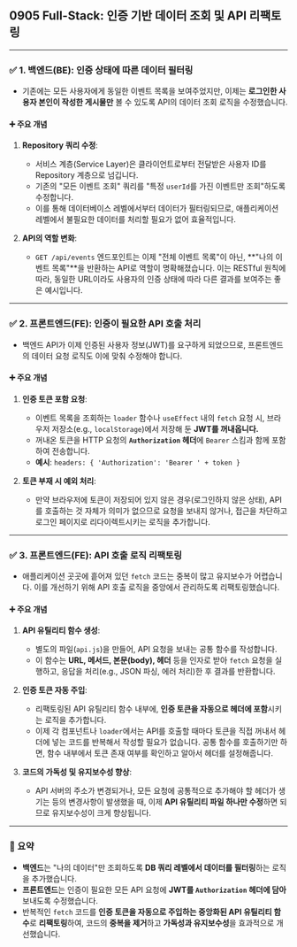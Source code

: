 ## 0905 Full-Stack: 인증 기반 데이터 조회 및 API 리팩토링

---

### ✅ 1. 백엔드(BE): 인증 상태에 따른 데이터 필터링

*   기존에는 모든 사용자에게 동일한 이벤트 목록을 보여주었지만, 이제는 **로그인한 사용자 본인이 작성한 게시물만** 볼 수 있도록 API의 데이터 조회 로직을 수정했습니다.

#### ➕ 주요 개념

1.  **Repository 쿼리 수정**:
    *   서비스 계층(Service Layer)은 클라이언트로부터 전달받은 사용자 ID를 Repository 계층으로 넘깁니다.
    *   기존의 "모든 이벤트 조회" 쿼리를 "특정 `userId`를 가진 이벤트만 조회"하도록 수정합니다.
    *   이를 통해 데이터베이스 레벨에서부터 데이터가 필터링되므로, 애플리케이션 레벨에서 불필요한 데이터를 처리할 필요가 없어 효율적입니다.

3.  **API의 역할 변화**:
    *   `GET /api/events` 엔드포인트는 이제 "전체 이벤트 목록"이 아닌, **"나의 이벤트 목록"**을 반환하는 API로 역할이 명확해졌습니다. 이는 RESTful 원칙에 따라, 동일한 URL이라도 사용자의 인증 상태에 따라 다른 결과를 보여주는 좋은 예시입니다.

---

### ✅ 2. 프론트엔드(FE): 인증이 필요한 API 호출 처리

*   백엔드 API가 이제 인증된 사용자 정보(JWT)를 요구하게 되었으므로, 프론트엔드의 데이터 요청 로직도 이에 맞춰 수정해야 합니다.

#### ➕ 주요 개념

1.  **인증 토큰 포함 요청**:
    *   이벤트 목록을 조회하는 `loader` 함수나 `useEffect` 내의 `fetch` 요청 시, 브라우저 저장소(e.g., `localStorage`)에서 저장해 둔 **JWT를 꺼내옵니다.**
    *   꺼내온 토큰을 HTTP 요청의 **`Authorization` 헤더**에 `Bearer` 스킴과 함께 포함하여 전송합니다.
    *   **예시**: `headers: { 'Authorization': 'Bearer ' + token }`

2.  **토큰 부재 시 예외 처리**:
    *   만약 브라우저에 토큰이 저장되어 있지 않은 경우(로그인하지 않은 상태), API를 호출하는 것 자체가 의미가 없으므로 요청을 보내지 않거나, 접근을 차단하고 로그인 페이지로 리다이렉트시키는 로직을 추가합니다.

---

### ✅ 3. 프론트엔드(FE): API 호출 로직 리팩토링

*   애플리케이션 곳곳에 흩어져 있던 `fetch` 코드는 중복이 많고 유지보수가 어렵습니다. 이를 개선하기 위해 API 호출 로직을 중앙에서 관리하도록 리팩토링했습니다.

#### ➕ 주요 개념

1.  **API 유틸리티 함수 생성**:
    *   별도의 파일(`api.js`)을 만들어, API 요청을 보내는 공통 함수를 작성합니다.
    *   이 함수는 **URL, 메서드, 본문(body), 헤더** 등을 인자로 받아 `fetch` 요청을 실행하고, 응답을 처리(e.g., JSON 파싱, 에러 처리)한 후 결과를 반환합니다.

2.  **인증 토큰 자동 주입**:
    *   리팩토링된 API 유틸리티 함수 내부에, **인증 토큰을 자동으로 헤더에 포함**시키는 로직을 추가합니다.
    *   이제 각 컴포넌트나 `loader`에서는 API를 호출할 때마다 토큰을 직접 꺼내서 헤더에 넣는 코드를 반복해서 작성할 필요가 없습니다. 공통 함수를 호출하기만 하면, 함수 내부에서 토큰 존재 여부를 확인하고 알아서 헤더를 설정해줍니다.

3.  **코드의 가독성 및 유지보수성 향상**:
    *   API 서버의 주소가 변경되거나, 모든 요청에 공통적으로 추가해야 할 헤더가 생기는 등의 변경사항이 발생했을 때, 이제 **API 유틸리티 파일 하나만 수정**하면 되므로 유지보수성이 크게 향상됩니다.

---

### 📌 요약

*   **백엔드**는 "나의 데이터"만 조회하도록 **DB 쿼리 레벨에서 데이터를 필터링**하는 로직을 추가했습니다.
*   **프론트엔드**는 인증이 필요한 모든 API 요청에 **JWT를 `Authorization` 헤더에 담아** 보내도록 수정했습니다.
*   반복적인 `fetch` 코드를 **인증 토큰을 자동으로 주입하는 중앙화된 API 유틸리티 함수**로 **리팩토링**하여, 코드의 **중복을 제거**하고 **가독성과 유지보수성**을 효과적으로 개선했습니다.